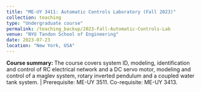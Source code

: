 ```yaml
---
title: "ME-UY 3411: Automatic Controls Laboratory (Fall 2023)"
collection: teaching
type: "Undergraduate course"
permalink: /teaching_backup/2023-Fall-Automatic-Controls-Lab
venue: "NYU Tandon School of Engineering"
date: 2023-07-23
location: "New York, USA"
---
```


<b>Course summary: </b>The course covers system ID, modeling, identification and control of RC electrical network and a DC servo motor, modeling and control of a maglev system, rotary inverted pendulum and a coupled water tank system. | Prerequisite: ME-UY 3511. Co-requisite: ME-UY 3413.

<!-- Heading 1
======

Heading 2
======

Heading 3
====== -->